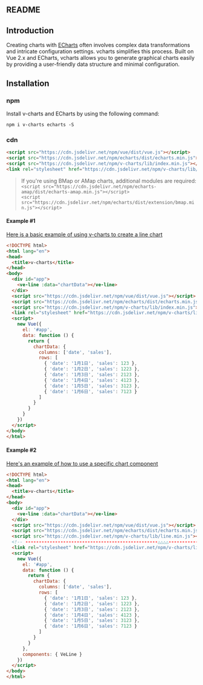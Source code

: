 ## README

## Introduction

Creating charts with [ECharts](http://echarts.baidu.com) often involves complex data transformations and intricate configuration settings. vcharts simplifies this process. Built on Vue 2.x and ECharts, vcharts allows you to generate graphical charts easily by providing a user-friendly data structure and minimal configuration.

## Installation

### npm

Install v-charts and ECharts by using the following command:

```
npm i v-charts echarts -S
```

### cdn

```html
<script src="https://cdn.jsdelivr.net/npm/vue/dist/vue.js"></script>
<script src="https://cdn.jsdelivr.net/npm/echarts/dist/echarts.min.js"></script>
<script src="https://cdn.jsdelivr.net/npm/v-charts/lib/index.min.js"></script>
<link rel="stylesheet" href="https://cdn.jsdelivr.net/npm/v-charts/lib/style.min.css">
```

> If you're using BMap or AMap charts, additional modules are required:
> <br>`<script src="https://cdn.jsdelivr.net/npm/echarts-amap/dist/echarts-amap.min.js"></script>`
> <br>`<script src="https://cdn.jsdelivr.net/npm/echarts/dist/extension/bmap.min.js"></script>`


#### Example #1

[Here is a basic example of using v-charts to create a line chart](https://jsfiddle.net/vue_echarts/hc4xhyva)

```html
<!DOCTYPE html>
<html lang="en">
<head>
  <title>v-charts</title>
</head>
<body>
  <div id="app">
    <ve-line :data="chartData"></ve-line>
  </div>
  <script src="https://cdn.jsdelivr.net/npm/vue/dist/vue.js"></script>
  <script src="https://cdn.jsdelivr.net/npm/echarts/dist/echarts.min.js"></script>
  <script src="https://cdn.jsdelivr.net/npm/v-charts/lib/index.min.js"></script>
  <link rel="stylesheet" href="https://cdn.jsdelivr.net/npm/v-charts/lib/style.min.css">
  <script>
    new Vue({
      el: '#app',
      data: function () {
        return {
          chartData: {
            columns: ['date', 'sales'],
            rows: [
              { 'date': '1月1日', 'sales': 123 },
              { 'date': '1月2日', 'sales': 1223 },
              { 'date': '1月3日', 'sales': 2123 },
              { 'date': '1月4日', 'sales': 4123 },
              { 'date': '1月5日', 'sales': 3123 },
              { 'date': '1月6日', 'sales': 7123 }
            ]
          }
        }
      }
    })
  </script>
</body>
</html>
```

#### Example #2

[Here's an example of how to use a specific chart component](https://jsfiddle.net/vue_echarts/6h15xnxx)

```html
<!DOCTYPE html>
<html lang="en">
<head>
  <title>v-charts</title>
</head>
<body>
  <div id="app">
    <ve-line :data="chartData"></ve-line>
  </div>
  <script src="https://cdn.jsdelivr.net/npm/vue/dist/vue.js"></script>
  <script src="https://cdn.jsdelivr.net/npm/echarts/dist/echarts.min.js"></script>
  <script src="https://cdn.jsdelivr.net/npm/v-charts/lib/line.min.js"></script>
  <!-- -------------------------------------------------△△△△------------ -->
  <link rel="stylesheet" href="https://cdn.jsdelivr.net/npm/v-charts/lib/style.min.css">
  <script>
    new Vue({
      el: '#app',
      data: function () {
        return {
          chartData: {
            columns: ['date', 'sales'],
            rows: [
              { 'date': '1月1日', 'sales': 123 },
              { 'date': '1月2日', 'sales': 1223 },
              { 'date': '1月3日', 'sales': 2123 },
              { 'date': '1月4日', 'sales': 4123 },
              { 'date': '1月5日', 'sales': 3123 },
              { 'date': '1月6日', 'sales': 7123 }
            ]
          }
        }
      },
      components: { VeLine }
    })
  </script>
</body>
</html>
```